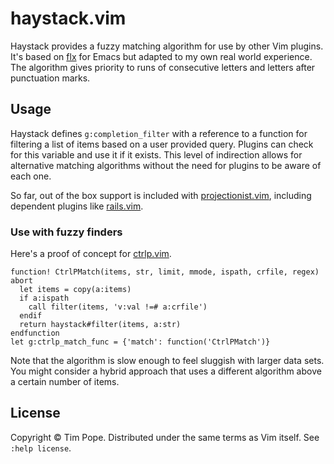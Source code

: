 # haystack.vim

Haystack provides a fuzzy matching algorithm for use by other Vim plugins.
It's based on [flx][] for Emacs but adapted to my own real world experience.
The algorithm gives priority to runs of consecutive letters and letters after
punctuation marks.

[flx]: https://github.com/lewang/flx

## Usage

Haystack defines `g:completion_filter` with a reference to a function for
filtering a list of items based on a user provided query.  Plugins can check
for this variable and use it if it exists.  This level of indirection allows
for alternative matching algorithms without the need for plugins to be aware
of each one.

So far, out of the box support is included with [projectionist.vim][],
including dependent plugins like [rails.vim][].

[projectionist.vim]: https://github.com/tpope/vim-projectionist
[rails.vim]: https://github.com/tpope/vim-rails

### Use with fuzzy finders

Here's a proof of concept for [ctrlp.vim][].

    function! CtrlPMatch(items, str, limit, mmode, ispath, crfile, regex) abort
      let items = copy(a:items)
      if a:ispath
        call filter(items, 'v:val !=# a:crfile')
      endif
      return haystack#filter(items, a:str)
    endfunction
    let g:ctrlp_match_func = {'match': function('CtrlPMatch')}

Note that the algorithm is slow enough to feel sluggish with larger data sets.
You might consider a hybrid approach that uses a different algorithm above a
certain number of items.

[ctrlp.vim]: https://github.com/kien/ctrlp.vim

## License

Copyright © Tim Pope.  Distributed under the same terms as Vim itself.
See `:help license`.
